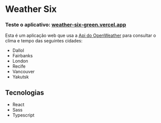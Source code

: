 # Weather Six

### Teste o aplicativo: <a href="https://weather-six-green.vercel.app" target='_blank'>weather-six-green.vercel.app</a>

Esta é um aplicação web que usa a [Api do OpenWeather](https://openweathermap.org/api) para consultar o clima e tempo das seguintes cidades:

- Dallol
- Fairbanks
- London
- Recife
- Vancouver
- Yakutsk

## Tecnologias

- React
- Sass
- Typescript
